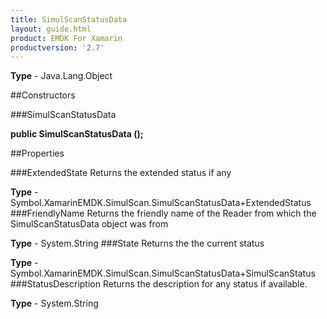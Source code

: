 ```yaml
---
title: SimulScanStatusData
layout: guide.html
product: EMDK For Xamarin 
productversion: '2.7' 
---
```


    

**Type** - Java.Lang.Object

##Constructors

###SimulScanStatusData

**public SimulScanStatusData ();**


        

##Properties

###ExtendedState
Returns the extended status if any

**Type** - Symbol.XamarinEMDK.SimulScan.SimulScanStatusData+ExtendedStatus
###FriendlyName
Returns the friendly name of the Reader from which the SimulScanStatusData object was from

**Type** - System.String
###State
Returns the the current status

**Type** - Symbol.XamarinEMDK.SimulScan.SimulScanStatusData+SimulScanStatus
###StatusDescription
Returns the description for any status if available.

**Type** - System.String

